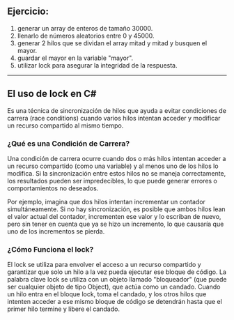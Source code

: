 ## Ejercicio:
1) generar un array de enteros de tamaño 30000.
2) llenarlo de números aleatorios entre 0 y 45000. 
3) generar 2 hilos que se dividan el array mitad y mitad y busquen el mayor.
4) guardar el mayor en la variable "mayor".
5) utilizar lock para asegurar la integridad de la respuesta.

----
## El uso de lock en C#

Es una técnica de sincronización de hilos que ayuda a evitar condiciones de carrera (race conditions) cuando varios hilos intentan acceder y modificar un recurso compartido al mismo tiempo.

### ¿Qué es una Condición de Carrera?
Una condición de carrera ocurre cuando dos o más hilos intentan acceder a un recurso compartido (como una variable) y al menos uno de los hilos lo modifica. Si la sincronización entre estos hilos no se maneja correctamente, los resultados pueden ser impredecibles, lo que puede generar errores o comportamientos no deseados.

Por ejemplo, imagina que dos hilos intentan incrementar un contador simultáneamente. Si no hay sincronización, es posible que ambos hilos lean el valor actual del contador, incrementen ese valor y lo escriban de nuevo, pero sin tener en cuenta que ya se hizo un incremento, lo que causaría que uno de los incrementos se pierda.

### ¿Cómo Funciona el lock?
El lock se utiliza para envolver el acceso a un recurso compartido y garantizar que solo un hilo a la vez pueda ejecutar ese bloque de código. La palabra clave lock se utiliza con un objeto llamado "bloqueador" (que puede ser cualquier objeto de tipo Object), que actúa como un candado. Cuando un hilo entra en el bloque lock, toma el candado, y los otros hilos que intenten acceder a ese mismo bloque de código se detendrán hasta que el primer hilo termine y libere el candado.
